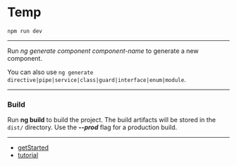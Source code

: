# Temp

```
npm run dev
```

***

Run *ng generate component component-name* to generate a new component. 

You can also use `ng generate directive|pipe|service|class|guard|interface|enum|module`.

***

### Build

Run **ng build** to build the project. The build artifacts will be stored in the `dist/` directory. Use the ***--prod*** flag for a production build.

***

+ [getStarted](https://programmingwithmosh.com/angular/angular-4-tutorial/)
+ [tutorial](https://www.tutorialspoint.com/angular4/angular4_services.htm)